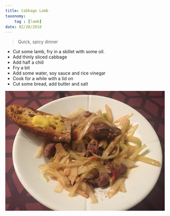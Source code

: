 ```yaml
---
title: Cabbage Lamb
taxonomy:
	tag : [lamb]
date: 02/20/2018
---
```


> Quick, spicy dinner


- Cut some lamb, fry in a skillet with some oil.
- Add thinly sliced cabbage
- Add half a chili
- Fry a bit
- Add some water, soy sauce and rice vinegar
- Cook for a while with a lid on
- Cut some bread, add butter and salt


![Assembly](IMG_4399.png)

